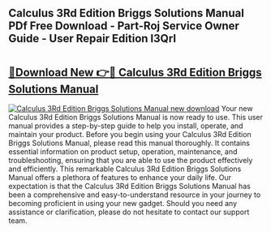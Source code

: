 ## Calculus 3Rd Edition Briggs Solutions Manual PDf Free Download - Part-Roj Service Owner Guide - User Repair Edition l3QrI

# <h2><a href="http://bc148.oget.top/?id=Calculus+3Rd+Edition+Briggs+Solutions+Manual">🔗Download New 👉🔴 Calculus 3Rd Edition Briggs Solutions Manual</a></h2>

[![Calculus 3Rd Edition Briggs Solutions Manual new download](https://i.imgur.com/5g1atiW.png)](http://bc148.oget.top/?id=Calculus+3Rd+Edition+Briggs+Solutions+Manual)
Your new Calculus 3Rd Edition Briggs Solutions Manual is now ready to use. This user manual provides a step-by-step guide to help you install, operate, and maintain your product. Before you begin using your Calculus 3Rd Edition Briggs Solutions Manual, please read this manual thoroughly. It contains essential information on product setup, operation, maintenance, and troubleshooting, ensuring that you are able to use the product effectively and efficiently. This remarkable Calculus 3Rd Edition Briggs Solutions Manual offers a plethora of features to enhance your daily life. Our expectation is that the Calculus 3Rd Edition Briggs Solutions Manual has been a comprehensive and easy-to-understand resource in your journey to becoming proficient in using your new gadget. Should you need any assistance or clarification, please do not hesitate to contact our support team.
